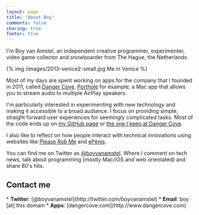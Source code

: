 ```yaml
---
layout: page
title: "About Boy"
comments: false
sharing: true
footer: true
---
```


I'm Boy van Amstel, an independent creative programmer, experimenter, video game collector and snowboarder from The Hague, the Netherlands.

<div class="screenshot">
{% img /images/2013-venice2-small.jpg Me in Venice %}
</div>

Most of my days are spent working on apps for the company that I founded in 2011, called [Danger Cove](http://dangercove.com). [Porthole](http://getporthole.com) for example; a Mac app that allows you to stream audio to multiple AirPlay speakers.

I'm particularly interested in experimenting with new technology and making it accessible to a broad audiance. I focus on providing simple, straight forward user experiences for seemingly complicated tasks. Most of the code ends up on [my GitHub page](http://github.org/boyvanamstel) or [the one I keep at Danger Cove](http://github.com/dangercove).

I also like to reflect on how people interact with technical innovations using websites like [Please Rob Me](http://www.pleaserobme.com/) and [ePenis](http://www.epenis.nl/).

You can find me on Twitter as [@boyvanamstel](http://twitter.com/boyvanamstel). Where I comment on tech news, talk about programming (mostly Mac/iOS and web orientated) and share 80's hits.

<h2>Contact me</h2>
* <strong>Twitter</strong>: [@boyvanamstel](http://twitter.com/boyvanamstel)
* <strong>Email</strong>: boy [at] this domain
* <strong>Apps</strong>: [dangercove.com](http://www.dangercove.com)

